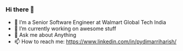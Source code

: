 ### Hi there 👋

- 🔭 I’m a Senior Software Engineer at Walmart Global Tech India
- 🔭 I’m currently working on awesome stuff
- 💬 Ask me about Anything
- 📫 How to reach me: https://www.linkedin.com/in/pydimarriharish/
